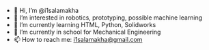 - 👋 Hi, I’m @i1salamakha
- 👀 I’m interested in robotics, prototyping, possible machine learning
- 🌱 I’m currently learning HTML, Python, Solidworks
- 🌱 I’m currently in school for Mechanical Engineering
- 📫 How to reach me: i1salamakha@gmail.com

<!---
i1salamakha/i1salamakha is a ✨ special ✨ repository because its `README.md` (this file) appears on your GitHub profile.
You can click the Preview link to take a look at your changes.
--->
